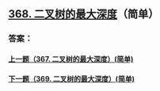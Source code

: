 ## [368. 二叉树的最大深度](https://leetcode-cn.com/problems/merge-two-sorted-lists/)（简单）





### 答案：



#### [上一题（367. 二叉树的最大深度）(简单)](https://github.com/sdwwld/leetCode/blob/master/src/main/java/com/wld/java/leetcode/leetCode0367.md)

#### [下一题（369. 二叉树的最大深度）(简单)](https://github.com/sdwwld/leetCode/blob/master/src/main/java/com/wld/java/leetcode/leetCode0369.md)